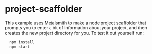 
# project-scaffolder

This example uses Metalsmith to make a node project scaffolder that prompts you to enter a bit of information about your project, and then creates the new project directory for you. To test it out yourself run:

```bash
  npm install
  npm start
```